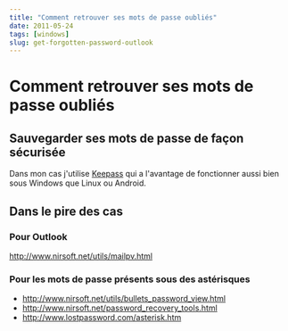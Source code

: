 ```yaml
---
title: "Comment retrouver ses mots de passe oubliés"
date: 2011-05-24
tags: [windows]
slug: get-forgotten-password-outlook
---
```

# Comment retrouver ses mots de passe oubliés

## Sauvegarder ses mots de passe de façon sécurisée
Dans mon cas j'utilise [Keepass](http://keepass.info/) qui a l'avantage de fonctionner aussi bien sous Windows que Linux ou Android.

## Dans le pire des cas

### Pour Outlook

http://www.nirsoft.net/utils/mailpv.html

### Pour les mots de passe présents sous des astérisques

* http://www.nirsoft.net/utils/bullets_password_view.html
* http://www.nirsoft.net/password_recovery_tools.html
* http://www.lostpassword.com/asterisk.htm





